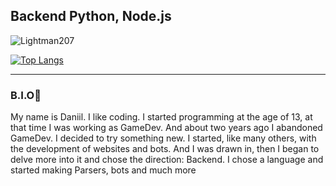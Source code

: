 ## Backend Python, Node.js
<p align="left"> <img src="https://komarev.com/ghpvc/?username=Lightman207&label=Profile%20views&color=0e75b6&style=flat" alt="Lightman207"/></p>

[![Top Langs](https://github-readme-stats.vercel.app/api/top-langs/?username=Lightman207&langs_count=10)](https://github.com/Lightman207/Lightman207)


--------
### B.I.O🧬
My name is Daniil. I like coding. I started programming at the age of 13, at that time I was working as GameDev. And about two years ago I abandoned GameDev. I decided to try something new. I started, like many others, with the development of websites and bots. And I was drawn in, then I began to delve more into it and chose the direction: Backend. I chose a language and started making Parsers, bots and much more
